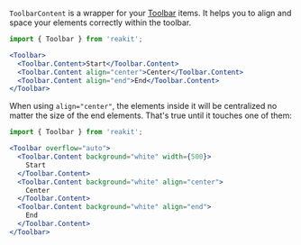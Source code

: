 `ToolbarContent` is a wrapper for your [Toolbar](Toolbar.md) items. It helps you to align and space your elements correctly within the toolbar.

```jsx
import { Toolbar } from 'reakit';

<Toolbar>
  <Toolbar.Content>Start</Toolbar.Content>
  <Toolbar.Content align="center">Center</Toolbar.Content>
  <Toolbar.Content align="end">End</Toolbar.Content>
</Toolbar>
```

When using `align="center"`, the elements inside it will be centralized no matter the size of the end elements. That's true until it touches one of them:

```jsx
import { Toolbar } from 'reakit';

<Toolbar overflow="auto">
  <Toolbar.Content background="white" width={500}>
    Start
  </Toolbar.Content>
  <Toolbar.Content background="white" align="center">
    Center
  </Toolbar.Content>
  <Toolbar.Content background="white" align="end">
    End
  </Toolbar.Content>
</Toolbar>
```

